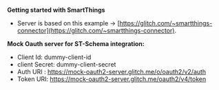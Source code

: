 **Getting started with SmartThings**
- Server is based on this example -> [https://glitch.com/~smartthings-connector](https://glitch.com/~smartthings-connector).

**Mock Oauth server for ST-Schema integration:**
- Client Id: dummy-client-id
- client Secret: dummy-client-secret
- Auth URI : https://mock-oauth2-server.glitch.me/o/oauth2/v2/auth
- Token URI: https://mock-oauth2-server.glitch.me/oauth2/v4/token
